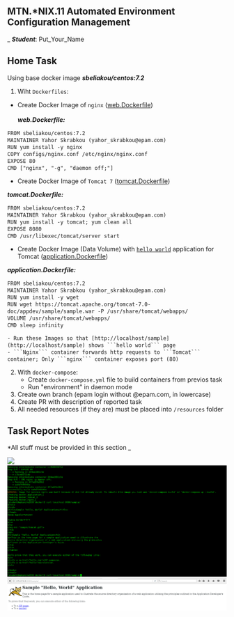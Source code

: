 MTN.*NIX.11 Automated Environment Configuration Management
---
_
***Student***: Put_Your_Name

Home Task
---

Using base docker image ***sbeliakou/centos:7.2***

1. Wiht ```Dockerfiles```:
- Create Docker Image of ```nginx``` ([web.Dockerfile](/web.Dockerfile))<br><br>
<i><b>web.Dockerfile:</b></i>
```web.Dockerfile
FROM sbeliakou/centos:7.2
MAINTAINER Yahor Skrabkou (yahor_skrabkou@epam.com)
RUN yum install -y nginx
COPY configs/nginx.conf /etc/nginx/nginx.conf
EXPOSE 80
CMD ["nginx", "-g", "daemon off;"]
```
- Create Docker Image of ```Tomcat 7``` ([tomcat.Dockerfile](/tomcat.Dockerfile))<br>
    
<i><b>tomcat.Dockerfile:</b></i>
```tomcat.Dockerfile
FROM sbeliakou/centos:7.2
MAINTAINER Yahor Skrabkou (yahor_skrabkou@epam.com)
RUN yum install -y tomcat; yum clean all
EXPOSE 8080
CMD /usr/libexec/tomcat/server start 
```
- Create Docker Image (Data Volume) with [```hello world```](https://tomcat.apache.org/tomcat-7.0-doc/appdev/sample/sample.war) application for Tomcat ([application.Dockerfile](application.Dockerfile))

<i><b>application.Dockerfile:</b></i>
```application.Dockerfile
FROM sbeliakou/centos:7.2
MAINTAINER Yahor Skrabkou (yahor_skrabkou@epam.com)
RUN yum install -y wget 
RUN wget https://tomcat.apache.org/tomcat-7.0-doc/appdev/sample/sample.war -P /usr/share/tomcat/webapps/
VOLUME /usr/share/tomcat/webapps/
CMD sleep infinity
```
    
    - Run these Images so that [http://localhost/sample](http://localhost/sample) shows ```hello world``` page
    - ```Nginx``` container forwards http requests to ```Tomcat``` container; Only ```nginx``` container exposes port (80)
    
2. With ```docker-compose```:
    - Create ```docker-compose.yml``` file to build containers from previos task
    - Run "environment" in daemon mode
3. Create own branch (epam login without @epam.com, in lowercase)
4. Create PR with description of reported task
6. All needed resources (if they are) must be placed into ```/resources``` folder

Task Report Notes
---
*All stuff must be provided in this section
_

<img src=pic/docker ps.png.png />
<img src=pic/docker-compose_result.png />
<img src=pic/result.png />

